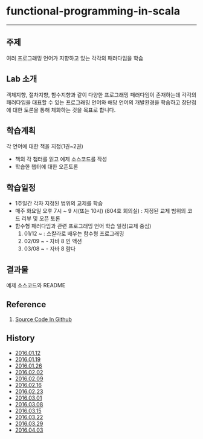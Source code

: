 # functional-programming-in-scala

-----

## 주제
 여러 프로그래밍 언어가 지향하고 있는 각각의 패러다임을 학습

## Lab 소개
 객체지향, 절차지향, 함수지향과 같이 다양한 프로그래밍 패러다임이 존재하는데 각각의 패러다임을 대표할 수 있는 프로그래밍 언어와 해당 언어의 개발환경을 학습하고 장단점에 대한 토론을 통해 체화하는 것을 목표로 합니다.

## 학습계획
각 언어에 대한 책을 지정(1권~2권)
- 책의 각 챕터를 읽고 예제 소스코드를 작성
- 학습한 챕터에 대한 오픈토론

## 학습일정
- 1주일간 각자 지정된 범위의 교제를 학습
- 매주 화요일 오후 7시 ~ 9 시(또는 10시) (804호 회의실) : 지정된 교제 범위의 코드 리뷰 및 오픈 토론
- 함수형 패러다임과 관련 프로그래밍 언어 학습 일정(교제 중심)
  1. 01/12 ~ : 스칼라로 배우는 함수형 프로그래밍 
  2. 02/09 ~ - 자바 8 인 액션
  3. 03/08 ~ - 자바 8 람다

## 결과물
예제 소스코드와 README

## Reference
1. [Source Code In Github](https://github.com/fpinscala/fpinscala) 

## History
 - [2016.01.12](https://github.com/plalab/functional-programming-in-scala/tree/master/01_12)
 - [2016.01.19](https://github.com/plalab/functional-programming-in-scala/tree/master/01_19)
 - [2016.01.26](https://github.com/plalab/functional-programming-in-scala/tree/master/01_26)
 - [2016.02.02](https://github.com/plalab/functional-programming-in-scala/tree/master/02_02)
 - [2016.02.09](https://github.com/plalab/functional-programming-in-scala/tree/master/02_09)
 - [2016.02.16](https://github.com/plalab/functional-programming-in-scala/tree/master/02_16)
 - [2016.02.23](https://github.com/plalab/functional-programming-in-scala/tree/master/02_23)
 - [2016.03.01](https://github.com/plalab/functional-programming-in-scala/tree/master/03_01)
 - [2016.03.08](https://github.com/plalab/functional-programming-in-scala/tree/master/03_08)
 - [2016.03.15](https://github.com/plalab/functional-programming-in-scala/tree/master/03_15)
 - [2016.03.22](https://github.com/plalab/functional-programming-in-scala/tree/master/03_22)
 - [2016.03.29](https://github.com/plalab/functional-programming-in-scala/tree/master/03_29)
 - [2016.04.03](https://github.com/plalab/functional-programming-in-scala/tree/master/04_03)

